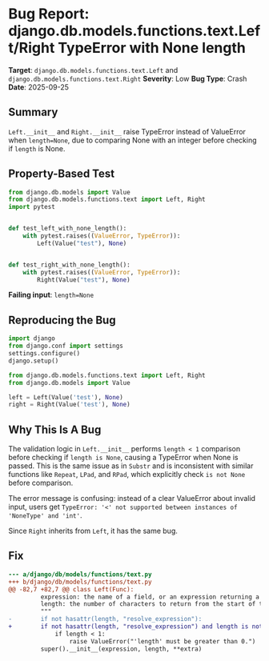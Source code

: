 # Bug Report: django.db.models.functions.text.Left/Right TypeError with None length

**Target**: `django.db.models.functions.text.Left` and `django.db.models.functions.text.Right`
**Severity**: Low
**Bug Type**: Crash
**Date**: 2025-09-25

## Summary

`Left.__init__` and `Right.__init__` raise TypeError instead of ValueError when `length=None`, due to comparing None with an integer before checking if `length` is None.

## Property-Based Test

```python
from django.db.models import Value
from django.db.models.functions.text import Left, Right
import pytest


def test_left_with_none_length():
    with pytest.raises((ValueError, TypeError)):
        Left(Value("test"), None)


def test_right_with_none_length():
    with pytest.raises((ValueError, TypeError)):
        Right(Value("test"), None)
```

**Failing input**: `length=None`

## Reproducing the Bug

```python
import django
from django.conf import settings
settings.configure()
django.setup()

from django.db.models.functions.text import Left, Right
from django.db.models import Value

left = Left(Value('test'), None)
right = Right(Value('test'), None)
```

## Why This Is A Bug

The validation logic in `Left.__init__` performs `length < 1` comparison before checking if `length is None`, causing a TypeError when None is passed. This is the same issue as in `Substr` and is inconsistent with similar functions like `Repeat`, `LPad`, and `RPad`, which explicitly check `is not None` before comparison.

The error message is confusing: instead of a clear ValueError about invalid input, users get `TypeError: '<' not supported between instances of 'NoneType' and 'int'`.

Since `Right` inherits from `Left`, it has the same bug.

## Fix

```diff
--- a/django/db/models/functions/text.py
+++ b/django/db/models/functions/text.py
@@ -82,7 +82,7 @@ class Left(Func):
         expression: the name of a field, or an expression returning a string
         length: the number of characters to return from the start of the string
         """
-        if not hasattr(length, "resolve_expression"):
+        if not hasattr(length, "resolve_expression") and length is not None:
             if length < 1:
                 raise ValueError("'length' must be greater than 0.")
         super().__init__(expression, length, **extra)
```